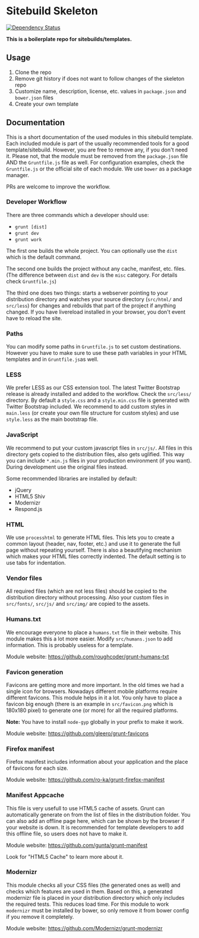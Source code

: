 # Sitebuild Skeleton

[![Dependency Status](https://www.versioneye.com/user/projects/54b65314050646e16d0000d4/badge.svg?style=flat)](https://www.versioneye.com/user/projects/54b65314050646e16d0000d4)

**This is a boilerplate repo for sitebuilds/templates.**


## Usage

1. Clone the repo
2. Remove git history if does not want to follow changes of the skeleton repo
3. Customize name, description, license, etc. values in `package.json` and `bower.json` files
4. Create your own template


## Documentation

This is a short documentation of the used modules in this sitebuild template. Each included module is part of the usually recommended tools for a good template/sitebuild. However, you are free to remove any, if you don't need it. Please not, that the module must be removed from the `package.json` file AND the `Gruntfile.js` file as well. For configuration examples, check the `Gruntfile.js` or the official site of each module. We use `bower` as a package manager.

PRs are welcome to improve the workflow.


### Developer Workflow

There are three commands which a developer should use:

- `grunt [dist]`
- `grunt dev`
- `grunt work`

The first one builds the whole project. You can optionally use the `dist` which is the default command.

The second one builds the project without any cache, manifest, etc. files. (The difference between `dist` and `dev` is the `misc` category. For details check `Gruntfile.js`)

The third one does two things: starts a webserver pointing to your distribution directory and watches your source directory (`src/html/` and `src/less`) for changes and rebuilds that part of the project if anything changed. If you have livereload installed in your browser, you don't event have to reload the site.


### Paths

You can modify some paths in `Gruntfile.js` to set custom destinations. However you have to make sure to use these path variables in your HTML templates and in `Gruntfile.js`as well.


### LESS

We prefer LESS as our CSS extension tool. The latest Twitter Bootstrap release is already installed and added to the workflow. Check the `src/less/` directory. By default a `style.css` and a `style.min.css` file is generated with Twitter Bootstrap included. We recommend to add custom styles in `main.less` (or create your own file structure for custom styles) and use `style.less` as the main bootstrap file.

### JavaScript

We recommend to put your custom javascript files in `src/js/`. All files in this directory gets copied to the distribution files, also gets uglified. This way you can include `*.min.js` files in your production environment (if you want). During development use the original files instead.

Some recommended libraries are installed by default:

- jQuery
- HTML5 Shiv
- Modernizr
- Respond.js


### HTML

We use `processhtml` to generate HTML files. This lets you to create a common layout (header, nav, footer, etc.) and use it to generate the full page without repeating yourself. There is also a beautifying mechanism which makes your HTML files correctly indented. The default setting is to use tabs for indentation.


### Vendor files

All required files (which are not less files) should be copied to the distribution directory without processing. Also your custom files in `src/fonts/`, `src/js/` and `src/img/` are copied to the assets.


### Humans.txt

We encourage everyone to place a `humans.txt` file in their website. This module makes this a lot more easier. Modify `src/humans.json` to add information. This is probably useless for a template.

Module website: https://github.com/roughcoder/grunt-humans-txt


### Favicon generation

Favicons are getting more and more important. In the old times we had a single icon for browsers. Nowadays different mobile platforms require different favicons. This module helps in it a lot. You only have to place a favicon big enough (there is an example in `src/favicon.png` which is 180x180 pixel) to generate one (or more) for all the required platforms.

**Note:** You have to install `node-gyp` globally in your prefix to make it work.

Module website: https://github.com/gleero/grunt-favicons

### Firefox manifest

Firefox manifest includes information about your application and the place of favicons for each size.

Module website: https://github.com/ro-ka/grunt-firefox-manifest

### Manifest Appcache

This file is very usefull to use HTML5 cache of assets. Grunt can automatically generate on from the list of files in the distribution folder. You can also add an offline page here, which can be shown by the browser if your website is down. It is recommended for template developers to add this offline file, so users does not have to make it.

Module website: https://github.com/gunta/grunt-manifest

Look for "HTML5 Cache" to learn more about it.

### Modernizr

This module checks all your CSS files (the generated ones as well) and checks which features are used in them. Based on this, a generated modernizr file is placed in your distribution directory which only includes the required tests. This reduces load time. For this module to work `modernizr` must be installed by bower, so only remove it from bower config if you remove it completely.

Module website: https://github.com/Modernizr/grunt-modernizr
